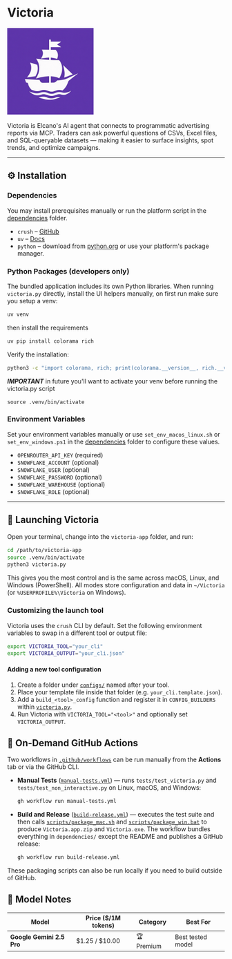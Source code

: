 # Victoria

<img src="assets/icon.png" alt="Victoria Icon" width="200" />

Victoria is Elcano's AI agent that connects to programmatic advertising reports via MCP. Traders can ask powerful questions of CSVs, Excel files, and SQL-queryable datasets — making it easier to surface insights, spot trends, and optimize campaigns.

---

## ⚙️ Installation

### Dependencies

You may install prerequisites manually or run the platform script in the [dependencies](./dependencies) folder.

* `crush` – [GitHub](https://github.com/charmbracelet/crush)
* `uv` – [Docs](https://docs.astral.sh/uv/getting-started/installation/)
* `python` – download from [python.org](https://www.python.org) or use your platform's package manager.

### Python Packages (developers only)

The bundled application includes its own Python libraries. When running
`victoria.py` directly, install the UI helpers manually, on first run make sure you setup a venv:

```bash
uv venv
```

then install the requirements

```bash
uv pip install colorama rich
```

Verify the installation:

```bash
python3 -c "import colorama, rich; print(colorama.__version__, rich.__version__)"
```

***IMPORTANT*** in future you'll want to activate your venv before running the victoria.py script

```
source .venv/bin/activate
```

### Environment Variables

Set your environment variables manually or use `set_env_macos_linux.sh` or `set_env_windows.ps1` in the [dependencies](./dependencies) folder to configure these values.

* `OPENROUTER_API_KEY` (required)
* `SNOWFLAKE_ACCOUNT` (optional)
* `SNOWFLAKE_USER` (optional)
* `SNOWFLAKE_PASSWORD` (optional)
* `SNOWFLAKE_WAREHOUSE` (optional)
* `SNOWFLAKE_ROLE` (optional)

---

## 🚀 Launching Victoria

Open your terminal, change into the `victoria-app` folder, and run:

```bash
cd /path/to/victoria-app
source .venv/bin/activate
python3 victoria.py
```

This gives you the most control and is the same across macOS, Linux, and Windows (PowerShell).
All modes store configuration and data in `~/Victoria` (or `%USERPROFILE%\Victoria` on Windows).

### Customizing the launch tool

Victoria uses the `crush` CLI by default. Set the following environment variables to swap in a different tool or output file:

```bash
export VICTORIA_TOOL="your_cli"
export VICTORIA_OUTPUT="your_cli.json"
```

#### Adding a new tool configuration

1. Create a folder under [`configs/`](configs) named after your tool.
2. Place your template file inside that folder (e.g. `your_cli.template.json`).
3. Add a `build_<tool>_config` function and register it in `CONFIG_BUILDERS` within [`victoria.py`](victoria.py).
4. Run Victoria with `VICTORIA_TOOL="<tool>"` and optionally set `VICTORIA_OUTPUT`.

## 🔄 On-Demand GitHub Actions

Two workflows in [`.github/workflows`](.github/workflows) can be run manually from the **Actions** tab or via the GitHub CLI.

* **Manual Tests** ([`manual-tests.yml`](.github/workflows/manual-tests.yml)) — runs `tests/test_victoria.py` and `tests/test_non_interactive.py` on Linux, macOS, and Windows:

  ```bash
  gh workflow run manual-tests.yml
  ```

* **Build and Release** ([`build-release.yml`](.github/workflows/build-release.yml)) — executes the test suite and then calls [`scripts/package_mac.sh`](scripts/package_mac.sh) and [`scripts/package_win.bat`](scripts/package_win.bat) to produce `Victoria.app.zip` and `Victoria.exe`. The workflow bundles everything in `dependencies/` except the README and publishes a GitHub release:

  ```bash
  gh workflow run build-release.yml
  ```

These packaging scripts can also be run locally if you need to build outside of GitHub.

## 🧠 Model Notes

| Model                     | Price (\$/1M tokens) | Category      | Best For              |
| ------------------------- | -------------------- | ------------- | --------------------- |
| **Google Gemini 2.5 Pro** | \$1.25 / \$10.00     | 🏆 Premium    | Best tested model     |
